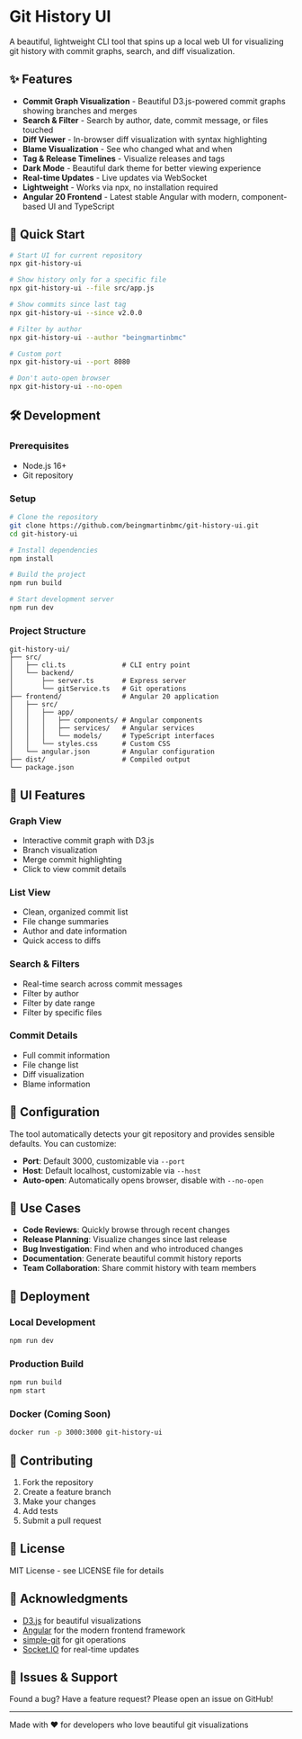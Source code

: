 # Git History UI

A beautiful, lightweight CLI tool that spins up a local web UI for visualizing git history with commit graphs, search, and diff visualization.

## ✨ Features

- **Commit Graph Visualization** - Beautiful D3.js-powered commit graphs showing branches and merges
- **Search & Filter** - Search by author, date, commit message, or files touched
- **Diff Viewer** - In-browser diff visualization with syntax highlighting
- **Blame Visualization** - See who changed what and when
- **Tag & Release Timelines** - Visualize releases and tags
- **Dark Mode** - Beautiful dark theme for better viewing experience
- **Real-time Updates** - Live updates via WebSocket
- **Lightweight** - Works via npx, no installation required
- **Angular 20 Frontend** - Latest stable Angular with modern, component-based UI and TypeScript

## 🚀 Quick Start

```bash
# Start UI for current repository
npx git-history-ui

# Show history only for a specific file
npx git-history-ui --file src/app.js

# Show commits since last tag
npx git-history-ui --since v2.0.0

# Filter by author
npx git-history-ui --author "beingmartinbmc"

# Custom port
npx git-history-ui --port 8080

# Don't auto-open browser
npx git-history-ui --no-open
```

## 🛠️ Development

### Prerequisites

- Node.js 16+
- Git repository

### Setup

```bash
# Clone the repository
git clone https://github.com/beingmartinbmc/git-history-ui.git
cd git-history-ui

# Install dependencies
npm install

# Build the project
npm run build

# Start development server
npm run dev
```

### Project Structure

```
git-history-ui/
├── src/
│   ├── cli.ts              # CLI entry point
│   └── backend/
│       ├── server.ts       # Express server
│       └── gitService.ts   # Git operations
├── frontend/               # Angular 20 application
│   ├── src/
│   │   ├── app/
│   │   │   ├── components/ # Angular components
│   │   │   ├── services/   # Angular services
│   │   │   └── models/     # TypeScript interfaces
│   │   └── styles.css      # Custom CSS
│   └── angular.json        # Angular configuration
├── dist/                   # Compiled output
└── package.json
```

## 🎨 UI Features

### Graph View
- Interactive commit graph with D3.js
- Branch visualization
- Merge commit highlighting
- Click to view commit details

### List View
- Clean, organized commit list
- File change summaries
- Author and date information
- Quick access to diffs

### Search & Filters
- Real-time search across commit messages
- Filter by author
- Filter by date range
- Filter by specific files

### Commit Details
- Full commit information
- File change list
- Diff visualization
- Blame information

## 🔧 Configuration

The tool automatically detects your git repository and provides sensible defaults. You can customize:

- **Port**: Default 3000, customizable via `--port`
- **Host**: Default localhost, customizable via `--host`
- **Auto-open**: Automatically opens browser, disable with `--no-open`

## 🎯 Use Cases

- **Code Reviews**: Quickly browse through recent changes
- **Release Planning**: Visualize changes since last release
- **Bug Investigation**: Find when and who introduced changes
- **Documentation**: Generate beautiful commit history reports
- **Team Collaboration**: Share commit history with team members

## 🚀 Deployment

### Local Development
```bash
npm run dev
```

### Production Build
```bash
npm run build
npm start
```

### Docker (Coming Soon)
```bash
docker run -p 3000:3000 git-history-ui
```

## 🤝 Contributing

1. Fork the repository
2. Create a feature branch
3. Make your changes
4. Add tests
5. Submit a pull request

## 📄 License

MIT License - see LICENSE file for details

## 🙏 Acknowledgments

- [D3.js](https://d3js.org/) for beautiful visualizations
- [Angular](https://angular.io/) for the modern frontend framework
- [simple-git](https://github.com/steveukx/git-js) for git operations
- [Socket.IO](https://socket.io/) for real-time updates

## 🐛 Issues & Support

Found a bug? Have a feature request? Please open an issue on GitHub!

---

Made with ❤️ for developers who love beautiful git visualizations
